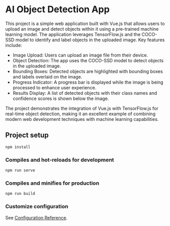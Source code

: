 # AI Object Detection App
This project is a simple web application built with Vue.js that allows users to upload an image and detect objects within it using a pre-trained machine learning model. The application leverages TensorFlow.js and the COCO-SSD model to identify and label objects in the uploaded image. Key features include:

- Image Upload: Users can upload an image file from their device.
- Object Detection: The app uses the COCO-SSD model to detect objects in the uploaded image.
- Bounding Boxes: Detected objects are highlighted with bounding boxes and labels overlaid on the image.
- Progress Indicator: A progress bar is displayed while the image is being processed to enhance user experience.
- Results Display: A list of detected objects with their class names and confidence scores is shown below the image.

The project demonstrates the integration of Vue.js with TensorFlow.js for real-time object detection, making it an excellent example of combining modern web development techniques with machine learning capabilities.

## Project setup
```
npm install
```

### Compiles and hot-reloads for development
```
npm run serve
```

### Compiles and minifies for production
```
npm run build
```

### Customize configuration
See [Configuration Reference](https://cli.vuejs.org/config/).
